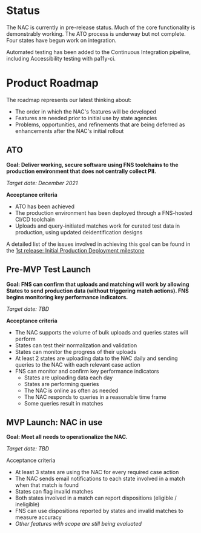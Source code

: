 # Status
The NAC is currently in pre-release status. Much of the core functionality is demonstrably working. The ATO process is underway but not complete. Four states have begun work on integration.

Automated testing has been added to the Continuous Integration pipeline, including Accessibility testing with pa11y-ci. 

# Product Roadmap
The roadmap represents our latest thinking about:
- The order in which the NAC's features will be developed
- Features are needed prior to initial use by state agencies
- Problems, opportunities, and refinements that are being deferred as enhancements after the NAC's initial rollout

## ATO
**Goal: Deliver working, secure software using FNS toolchains to the production environment that does not centrally collect PII.**

_Target date: December 2021_

**Acceptance criteria**
- ATO has been achieved 
- The production environment has been deployed through a FNS-hosted CI/CD toolchain 
- Uploads and query-initiated matches work for curated test data in production, using updated deidentification designs

A detailed list of the issues involved in achieving this goal can be found in the [1st release: Initial Production Deployment milestone](https://github.com/18F/piipan/milestone/21) 

## Pre-MVP Test Launch
**Goal: FNS can confirm that uploads and matching will work by allowing States to send production data (without triggering match actions).  FNS begins monitoring key performance indicators.**

_Target date: TBD_

**Acceptance criteria**
- The NAC supports the volume of bulk uploads and queries states will perform
- States can test their normalization and validation
- States can monitor the progress of their uploads
- At least 2 states are uploading data to the NAC daily and sending queries to the NAC with each relevant case action
- FNS can monitor and confirm key performance indicators
  - States are uploading data each day
  - States are performing queries
  - The NAC is online as often as needed
  - The NAC responds to queries in a reasonable time frame
  - Some queries result in matches


## MVP Launch: NAC in use
**Goal: Meet all needs to operationalize the NAC.**

_Target date: TBD_

Acceptance criteria
- At least 3 states are using the NAC for every required case action
- The NAC sends email notifications to each state involved in a match when that match is found
- States can flag invalid matches
- Both states involved in a match can report dispositions (eligible / ineligible)
- FNS can use dispositions reported by states and invalid matches to measure accuracy
- _Other features with scope are still being evaluated_
